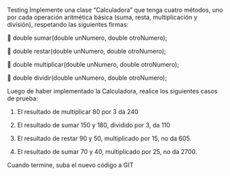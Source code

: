 Testing
Implemente una clase “Calculadora” que tenga cuatro métodos, uno por cada operación aritmética
básica (suma, resta, multiplicación y división), respetando las siguientes firmas:

 double sumar(double unNumero, double otroNumero);

 double restar(double unNumero, double otroNumero);

 double multiplicar(double unNumero, double otroNumero);

 double dividir(double unNumero, double otroNumero);


Luego de haber implementado la Calculadora, realice los siguientes casos de prueba:

1. El resultado de multiplicar 80 por 3 da 240

2. El resultado de sumar 150 y 180, dividido por 3, da 110

3. El resultado de restar 90 y 50, multiplicado por 15, no da 605.

4. El resultado de sumar 70 y 40, multiplicado por 25, no da 2700.


Cuando termine, suba el nuevo código a GIT
